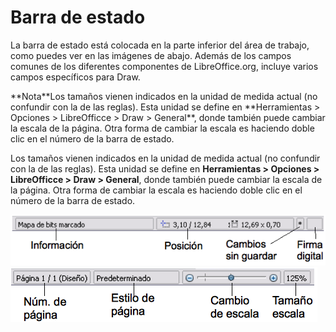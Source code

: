 
# Barra de estado

La barra de estado está colocada en la parte inferior del área de trabajo, como puedes ver en las imágenes de abajo. Además de los campos comunes de los diferentes componentes de LibreOffice.org, incluye varios campos específicos para Draw.
<td width="15%" bgcolor="#94bd5e">**Nota**</td><td width="85%">Los tamaños vienen indicados en la unidad de medida actual (no confundir con la de las reglas). Esta unidad se define en **Herramientas &gt; Opciones &gt; LibreOfficce &gt; Draw &gt; General**, donde también puede cambiar la escala de la página. Otra forma de cambiar la escala es haciendo doble clic en el número de la barra de estado.</td>

Los tamaños vienen indicados en la unidad de medida actual (no confundir con la de las reglas). Esta unidad se define en **Herramientas &gt; Opciones &gt; LibreOfficce &gt; Draw &gt; General**, donde también puede cambiar la escala de la página. Otra forma de cambiar la escala es haciendo doble clic en el número de la barra de estado.

![](img/Captura_de_pantalla_2016-11-30_a_las_15.13.55.png)
![](img/Captura_de_pantalla_2016-11-30_a_las_15.14.01.png)

